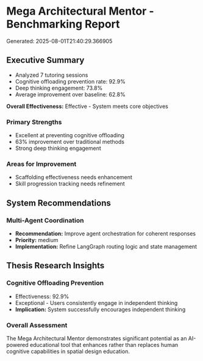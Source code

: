 # Mega Architectural Mentor - Benchmarking Report

Generated: 2025-08-01T21:40:29.366905

## Executive Summary

- Analyzed 7 tutoring sessions
- Cognitive offloading prevention rate: 92.9%
- Deep thinking engagement: 73.8%
- Average improvement over baseline: 62.8%

**Overall Effectiveness:** Effective - System meets core objectives

### Primary Strengths

- Excellent at preventing cognitive offloading
- 63% improvement over traditional methods
- Strong deep thinking engagement

### Areas for Improvement

- Scaffolding effectiveness needs enhancement
- Skill progression tracking needs refinement

## System Recommendations

### Multi-Agent Coordination
- **Recommendation:** Improve agent orchestration for coherent responses
- **Priority:** medium
- **Implementation:** Refine LangGraph routing logic and state management

## Thesis Research Insights

### Cognitive Offloading Prevention
- Effectiveness: 92.9%
- Exceptional - Users consistently engage in independent thinking
- **Implication:** System successfully encourages independent thinking

### Overall Assessment

The Mega Architectural Mentor demonstrates significant potential as an AI-powered educational tool that enhances rather than replaces human cognitive capabilities in spatial design education.
